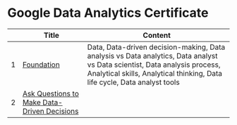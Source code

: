 # Google Data Analytics Certificate

| |Title|Content|
|---|---|---|
|1|<a href='https://github.com/barneywill/google_data_analytics_certificate/tree/main/1.Foundation'>Foundation</a>|Data, Data-driven decision-making, Data analysis vs Data analytics, Data analyst vs Data scientist, Data analysis process, Analytical skills, Analytical thinking, Data life cycle, Data analyst tools|
|2|<a href='https://github.com/barneywill/google_data_analytics_certificate/tree/main/2.Ask'>Ask Questions to Make Data-Driven Decisions</a>||